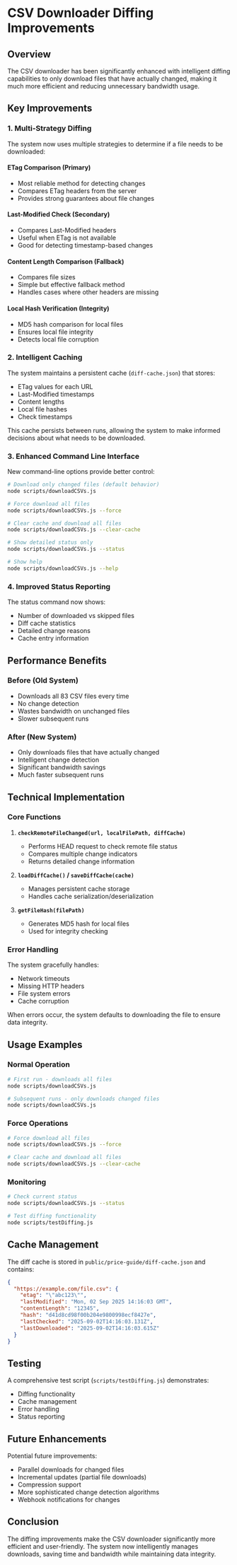 # CSV Downloader Diffing Improvements

## Overview

The CSV downloader has been significantly enhanced with intelligent diffing capabilities to only download files that have actually changed, making it much more efficient and reducing unnecessary bandwidth usage.

## Key Improvements

### 1. Multi-Strategy Diffing

The system now uses multiple strategies to determine if a file needs to be downloaded:

#### ETag Comparison (Primary)
- Most reliable method for detecting changes
- Compares ETag headers from the server
- Provides strong guarantees about file changes

#### Last-Modified Check (Secondary)
- Compares Last-Modified headers
- Useful when ETag is not available
- Good for detecting timestamp-based changes

#### Content Length Comparison (Fallback)
- Compares file sizes
- Simple but effective fallback method
- Handles cases where other headers are missing

#### Local Hash Verification (Integrity)
- MD5 hash comparison for local files
- Ensures local file integrity
- Detects local file corruption

### 2. Intelligent Caching

The system maintains a persistent cache (`diff-cache.json`) that stores:
- ETag values for each URL
- Last-Modified timestamps
- Content lengths
- Local file hashes
- Check timestamps

This cache persists between runs, allowing the system to make informed decisions about what needs to be downloaded.

### 3. Enhanced Command Line Interface

New command-line options provide better control:

```bash
# Download only changed files (default behavior)
node scripts/downloadCSVs.js

# Force download all files
node scripts/downloadCSVs.js --force

# Clear cache and download all files
node scripts/downloadCSVs.js --clear-cache

# Show detailed status only
node scripts/downloadCSVs.js --status

# Show help
node scripts/downloadCSVs.js --help
```

### 4. Improved Status Reporting

The status command now shows:
- Number of downloaded vs skipped files
- Diff cache statistics
- Detailed change reasons
- Cache entry information

## Performance Benefits

### Before (Old System)
- Downloads all 83 CSV files every time
- No change detection
- Wastes bandwidth on unchanged files
- Slower subsequent runs

### After (New System)
- Only downloads files that have actually changed
- Intelligent change detection
- Significant bandwidth savings
- Much faster subsequent runs

## Technical Implementation

### Core Functions

1. **`checkRemoteFileChanged(url, localFilePath, diffCache)`**
   - Performs HEAD request to check remote file status
   - Compares multiple change indicators
   - Returns detailed change information

2. **`loadDiffCache()` / `saveDiffCache(cache)`**
   - Manages persistent cache storage
   - Handles cache serialization/deserialization

3. **`getFileHash(filePath)`**
   - Generates MD5 hash for local files
   - Used for integrity checking

### Error Handling

The system gracefully handles:
- Network timeouts
- Missing HTTP headers
- File system errors
- Cache corruption

When errors occur, the system defaults to downloading the file to ensure data integrity.

## Usage Examples

### Normal Operation
```bash
# First run - downloads all files
node scripts/downloadCSVs.js

# Subsequent runs - only downloads changed files
node scripts/downloadCSVs.js
```

### Force Operations
```bash
# Force download all files
node scripts/downloadCSVs.js --force

# Clear cache and download all files
node scripts/downloadCSVs.js --clear-cache
```

### Monitoring
```bash
# Check current status
node scripts/downloadCSVs.js --status

# Test diffing functionality
node scripts/testDiffing.js
```

## Cache Management

The diff cache is stored in `public/price-guide/diff-cache.json` and contains:

```json
{
  "https://example.com/file.csv": {
    "etag": "\"abc123\"",
    "lastModified": "Mon, 02 Sep 2025 14:16:03 GMT",
    "contentLength": "12345",
    "hash": "d41d8cd98f00b204e9800998ecf8427e",
    "lastChecked": "2025-09-02T14:16:03.131Z",
    "lastDownloaded": "2025-09-02T14:16:03.615Z"
  }
}
```

## Testing

A comprehensive test script (`scripts/testDiffing.js`) demonstrates:
- Diffing functionality
- Cache management
- Error handling
- Status reporting

## Future Enhancements

Potential future improvements:
- Parallel downloads for changed files
- Incremental updates (partial file downloads)
- Compression support
- More sophisticated change detection algorithms
- Webhook notifications for changes

## Conclusion

The diffing improvements make the CSV downloader significantly more efficient and user-friendly. The system now intelligently manages downloads, saving time and bandwidth while maintaining data integrity.
